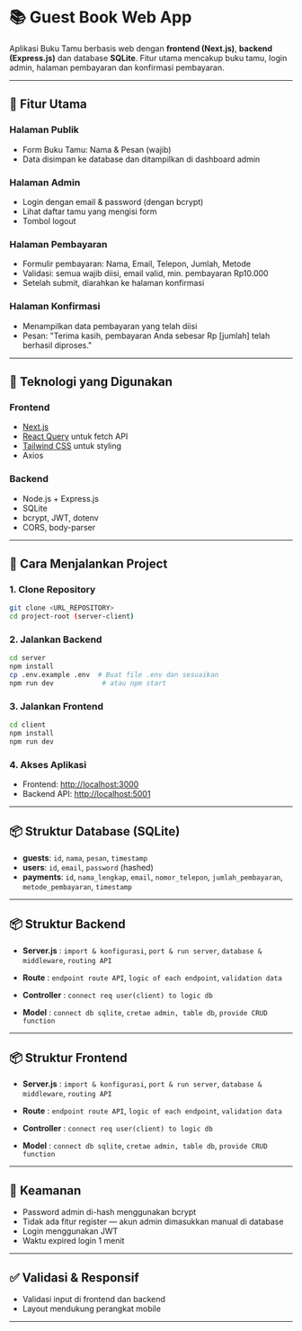 # 📚 Guest Book Web App

Aplikasi Buku Tamu berbasis web dengan **frontend (Next.js)**, **backend (Express.js)** dan database **SQLite**. Fitur utama mencakup buku tamu, login admin, halaman pembayaran dan konfirmasi pembayaran.

---

## 🧹 Fitur Utama

### Halaman Publik

- Form Buku Tamu: Nama & Pesan (wajib)
- Data disimpan ke database dan ditampilkan di dashboard admin

### Halaman Admin

- Login dengan email & password (dengan bcrypt)
- Lihat daftar tamu yang mengisi form
- Tombol logout

### Halaman Pembayaran

- Formulir pembayaran: Nama, Email, Telepon, Jumlah, Metode
- Validasi: semua wajib diisi, email valid, min. pembayaran Rp10.000
- Setelah submit, diarahkan ke halaman konfirmasi

### Halaman Konfirmasi

- Menampilkan data pembayaran yang telah diisi
- Pesan: "Terima kasih, pembayaran Anda sebesar Rp [jumlah] telah berhasil diproses."

---

## 💠 Teknologi yang Digunakan

### Frontend

- [Next.js](https://nextjs.org/) 
- [React Query](https://tanstack.com/query/latest) untuk fetch API
- [Tailwind CSS](https://tailwindcss.com/) untuk styling
- Axios

### Backend

- Node.js + Express.js
- SQLite 
- bcrypt, JWT, dotenv
- CORS, body-parser

---

## 🚀 Cara Menjalankan Project

### 1. Clone Repository

```bash
git clone <URL_REPOSITORY>
cd project-root (server-client)
```

### 2. Jalankan Backend

```bash
cd server
npm install
cp .env.example .env  # Buat file .env dan sesuaikan
npm run dev            # atau npm start
```

### 3. Jalankan Frontend

```bash
cd client
npm install
npm run dev
```

### 4. Akses Aplikasi

- Frontend: [http://localhost:3000](http://localhost:3000)
- Backend API: [http://localhost:5001](http://localhost:5001)

---

## 📦 Struktur Database (SQLite)

- **guests**: `id`, `nama`, `pesan`, `timestamp`
- **users**: `id`, `email`, `password` (hashed)
- **payments**: `id`, `nama_lengkap`, `email`, `nomor_telepon`, `jumlah_pembayaran`, `metode_pembayaran`, `timestamp`

---

## 📦 Struktur Backend

- **Server.js** : `import & konfigurasi`, `port & run server`, `database & middleware`, `routing API`

- **Route** : `endpoint route API`, `logic of each endpoint`, `validation data`

- **Controller** : `connect req user(client) to logic db`

- **Model** : `connect db sqlite`, `cretae admin, table db`, `provide CRUD function`

---

## 📦 Struktur Frontend

- **Server.js** : `import & konfigurasi`, `port & run server`, `database & middleware`, `routing API`

- **Route** : `endpoint route API`, `logic of each endpoint`, `validation data`

- **Controller** : `connect req user(client) to logic db`

- **Model** : `connect db sqlite`, `cretae admin, table db`, `provide CRUD function`

---

## 🔐 Keamanan

- Password admin di-hash menggunakan bcrypt
- Tidak ada fitur register — akun admin dimasukkan manual di database
- Login menggunakan JWT
- Waktu expired login 1 menit

---

## ✅ Validasi & Responsif

- Validasi input di frontend dan backend
- Layout mendukung perangkat mobile

---


